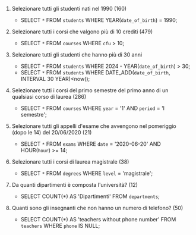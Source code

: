 1. Selezionare tutti gli studenti nati nel 1990 (160)
    - SELECT `*` FROM `students` WHERE YEAR(`date_of_birth`) = 1990;

2.  Selezionare tutti i corsi che valgono più di 10 crediti (479)
    - SELECT `*` FROM `courses` WHERE `cfu` > 10;

3.  Selezionare tutti gli studenti che hanno più di 30 anni
    - SELECT `*` FROM `students` WHERE 2024 - YEAR(`date_of_birth`) > 30;
    - SELECT `*` FROM `students` WHERE DATE_ADD(`date_of_birth`, INTERVAL 30 YEAR)<now(); 

4.  Selezionare tutti i corsi del primo semestre del primo anno di un qualsiasi corso di laurea (286)
    - SELECT `*` FROM `courses` WHERE `year` = '1' AND `period` = 'I semestre';

5.  Selezionare tutti gli appelli d'esame che avvengono nel pomeriggio (dopo le 14) del 20/06/2020 (21)
    - SELECT `*` FROM `exams` WHERE `date` = '2020-06-20' AND HOUR(`hour`) >= 14;

6.  Selezionare tutti i corsi di laurea magistrale (38)
    - SELECT `*` FROM `degrees` WHERE `level` = 'magistrale';

7.  Da quanti dipartimenti è composta l'università? (12)
    - SELECT COUNT(*) AS 'Dipartimenti' FROM `departments`;

8.  Quanti sono gli insegnanti che non hanno un numero di telefono? (50)
    - SELECT COUNT(*) AS 'teachers without phone number' FROM `teachers` WHERE `phone` IS NULL;

